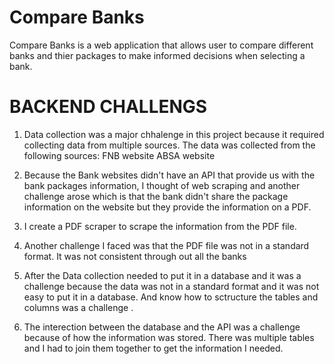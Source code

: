 # Compare Banks

Compare Banks is a web application that allows user to compare different banks and thier packages to make informed decisions when selecting a bank.

# BACKEND CHALLENGS

1. Data collection was a major chhalenge in this project
    because it required collecting data from multiple sources.
    The data was collected from the following sources: 
        FNB website
        ABSA website

2. Because the Bank websites didn't have an API that provide us with the bank packages information,
    I thought of web scraping and another challenge arose which is that the bank didn't share the 
    package information on the website but they provide the information on a PDF.
3. I create a PDF scraper to scrape the information from the PDF file.
4. Another challenge I faced was that the PDF file was not in a standard format.
    It was not consistent through out all the banks

5. After the Data collection needed to put it in a database and it was a challenge
    because the data was not in a standard format and it was not easy to put it in a database.
    And know how to sctructure the tables and columns was a challenge .

6. The interection between the database and the API was a challenge because of how the information
    was stored.
    There was multiple tables and I had to join them together to get the information I needed.

